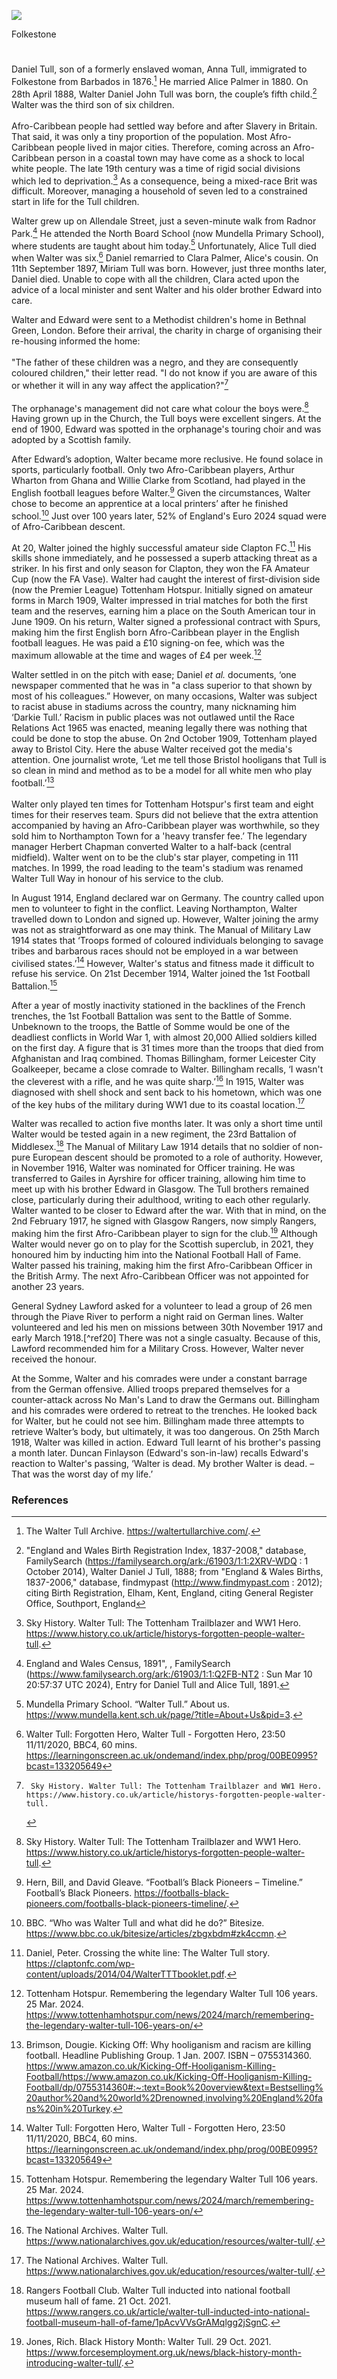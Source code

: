 <a href="https://www.kent-maps.online"><img src="https://kent-map.github.io/mdpress/juncture/ve-button.png"></a>
<param ve-config title="Walter Tull" author="Liam Cohen" layout="vtl" 
banner="xxx" label="xxx" attribution="xxx" license="xxx">

<param ve-entity eid="Q67479626" alias="Kent">
Folkestone

#

Daniel Tull, son of a formerly enslaved woman, Anna Tull, immigrated to Folkestone from Barbados in 1876.[^ref1]   He married Alice Palmer in 1880. On 28th April 1888, Walter Daniel John Tull was born, the couple’s fifth child.[^ref2]  Walter was the third son of six children. 
<br><br>
Afro-Caribbean people had settled way before and after Slavery in Britain. That said, it was only a tiny proportion of the population. Most Afro-Caribbean people lived in major cities. Therefore, coming across an Afro-Caribbean person in a coastal town may have come as a shock to local white people. The late 19th century was a time of rigid social divisions which led to deprivation.[^ref3] As a consequence, being a mixed-race Brit was difficult. Moreover, managing a household of seven led to a constrained start in life for the Tull children.
<param ve-image url="https://upload.wikimedia.org/wikipedia/commons/0/0d/The_West_Beach%2C_Folkestone.jpg" label="The West Beach, Folkestone" attribution="Nic Costa Archive, Postcard, via Wikimedia Commons" licence="CC BY-SA 4.0">

Walter grew up on Allendale Street, just a seven-minute walk from Radnor Park.[^ref4]  He attended the North Board School (now Mundella Primary School), where students are taught about him today.[^ref5]  Unfortunately, Alice Tull died when Walter was six.[^ref6]  Daniel remarried to Clara Palmer, Alice's cousin. On 11th September 1897, Miriam Tull was born. However, just three months later, Daniel died. Unable to cope with all the children, Clara acted upon the advice of a local minister and sent Walter and his older brother Edward into care. 
<param ve-map url="51.08727413483015, 1.1768469612777699" zoom="15">

Walter and Edward were sent to a Methodist children's home in Bethnal Green, London. Before their arrival, the charity in charge of organising their re-housing informed the home:
<br><br>
"The father of these children was a negro, and they are consequently coloured children," their letter read. "I do not know if you are aware of this or whether it will in any way affect the application?"[^ref7]
<br><br>
The orphanage's management did not care what colour the boys were.[^ref8]  Having grown up in the Church, the Tull boys were excellent singers. At the end of 1900, Edward was spotted in the orphanage's touring choir and was adopted by a Scottish family.

After Edward’s adoption, Walter became more reclusive. He found solace in sports, particularly football. Only two Afro-Caribbean players, Arthur Wharton from Ghana and Willie Clarke from Scotland, had played in the English football leagues before Walter.[^ref9]  Given the circumstances, Walter chose to become an apprentice at a local printers’ after he finished school.[^ref10]  Just over 100 years later, 52% of England's Euro 2024 squad were of Afro-Caribbean descent.

At 20, Walter joined the highly successful amateur side Clapton FC.[^ref11]  His skills shone immediately, and he possessed a superb attacking threat as a striker. In his first and only season for Clapton, they won the FA Amateur Cup (now the FA Vase). Walter had caught the interest of first-division side (now the Premier League) Tottenham Hotspur.  Initially signed on amateur forms in March 1909, Walter impressed in trial matches for both the first team and the reserves, earning him a place on the South American tour in June 1909. On his return, Walter signed a professional contract with Spurs, making him the first English born Afro-Caribbean player in the English football leagues. He was paid a £10 signing-on fee, which was the maximum allowable at the time and wages of £4 per week.[^ref12] 

Walter settled in on the pitch with ease; Daniel _et al._ documents, ‘one newspaper commented that he was in "a class superior to that shown by most of his colleagues.” However, on many occasions, Walter was subject to racist abuse in stadiums across the country, many nicknaming him ‘Darkie Tull.’ Racism in public places was not outlawed until the Race Relations Act 1965 was enacted, meaning legally there was nothing that could be done to stop the abuse. On 2nd October 1909, Tottenham played away to Bristol City. Here the abuse Walter received got the media's attention. One journalist wrote, ‘Let me tell those Bristol hooligans that Tull is so clean in mind and method as to be a model for all white men who play football.’[^ref13]
<br><br>
Walter only played ten times for Tottenham Hotspur's first team and eight times for their reserves team. Spurs did not believe that the extra attention accompanied by having an Afro-Caribbean player was worthwhile, so they sold him to Northampton Town for a 'heavy transfer fee.’ The legendary manager Herbert Chapman converted Walter to a half-back (central midfield). Walter went on to be the club's star player, competing in 111 matches. In 1999, the road leading to the team's stadium was renamed Walter Tull Way in honour of his service to the club.

In August 1914, England declared war on Germany. The country called upon men to volunteer to fight in the conflict. Leaving Northampton, Walter travelled down to London and signed up. However, Walter joining the army was not as straightforward as one may think. The Manual of Military Law 1914 states that ‘Troops formed of coloured individuals belonging to savage tribes and barbarous races should not be employed in a war between civilised states.’[^ref14]  However, Walter's status and fitness made it difficult to refuse his service. On 21st December 1914, Walter joined the 1st Football Battalion.[^ref15] 
<param ve-image url="https://upload.wikimedia.org/wikipedia/commons/a/a7/Walter_Tull_in_uniform.jpg" label="Walter Tull in uniform" attribution="Public domain, via Wikimedia Commons">

After a year of mostly inactivity stationed in the backlines of the French trenches, the 1st Football Battalion was sent to the Battle of Somme. Unbeknown to the troops, the Battle of Somme would be one of the deadliest conflicts in World War 1, with almost 20,000 Allied soldiers killed on the first day. A figure that is 31 times more than the troops that died from Afghanistan and Iraq combined. Thomas Billingham, former Leicester City Goalkeeper, became a close comrade to Walter. Billingham recalls, ‘I wasn't the cleverest with a rifle, and he was quite sharp.’[^ref16]  In 1915, Walter was diagnosed with shell shock and sent back to his hometown, which was one of the key hubs of the military during WW1 due to its coastal location.[^ref17]   

Walter was recalled to action five months later. It was only a short time until Walter would be tested again in a new regiment, the 23rd Battalion of Middlesex.[^ref18]  The Manual of Military Law 1914 details that no soldier of non-pure European descent should be promoted to a role of authority. However, in November 1916, Walter was nominated for Officer training. He was transferred to Gailes in Ayrshire for officer training, allowing him time to meet up with his brother Edward in Glasgow. The Tull brothers remained close, particularly during their adulthood, writing to each other regularly. Walter wanted to be closer to Edward after the war. With that in mind, on the 2nd February 1917, he signed with Glasgow Rangers, now simply Rangers, making him the first Afro-Caribbean player to sign for the club.[^ref19]  Although Walter would never go on to play for the Scottish superclub, in 2021, they honoured him by inducting him into the National Football Hall of Fame. Walter passed his training, making him the first Afro-Caribbean Officer in the British Army. The next Afro-Caribbean Officer was not appointed for another 23 years. 

General Sydney Lawford asked for a volunteer to lead a group of 26 men through the Piave River to perform a night raid on German lines. Walter volunteered and led his men on missions between 30th November 1917 and early March 1918.[^ref20]  There was not a single casualty. Because of this, Lawford recommended him for a Military Cross. However, Walter never received the honour.

At the Somme, Walter and his comrades were under a constant barrage from the German offensive. Allied troops prepared themselves for a counter-attack across No Man's Land to draw the Germans out. Billingham and his comrades were ordered to retreat to the trenches. He looked back for Walter, but he could not see him. Billingham made three attempts to retrieve Walter’s body, but ultimately, it was too dangerous. On 25th March 1918, Walter was killed in action. Edward Tull learnt of his brother's passing a month later. Duncan Finlayson (Edward's son-in-law) recalls Edward's reaction to Walter's passing, ‘Walter is dead. My brother Walter is dead. – That was the worst day of my life.’

### References

[^ref1]:  The Walter Tull Archive. https://waltertullarchive.com/.
[^ref2]:  "England and Wales Birth Registration Index, 1837-2008," database, FamilySearch (https://familysearch.org/ark:/61903/1:1:2XRV-WDQ : 1 October 2014), Walter Daniel J Tull, 1888; from "England & Wales Births, 1837-2006," database, findmypast (http://www.findmypast.com : 2012); citing Birth Registration, Elham, Kent, England, citing General Register Office, Southport, England
[^ref3]:  Sky History. Walter Tull: The Tottenham Trailblazer and WW1 Hero. https://www.history.co.uk/article/historys-forgotten-people-walter-tull.
[^ref4]:   England and Wales Census, 1891", , FamilySearch (https://www.familysearch.org/ark:/61903/1:1:Q2FB-NT2 : Sun Mar 10 20:57:37 UTC 2024), Entry for Daniel Tull and Alice Tull, 1891.
[^ref5]:   Mundella Primary School. “Walter Tull.” About us. https://www.mundella.kent.sch.uk/page/?title=About+Us&pid=3.
[^ref6]:   Walter Tull: Forgotten Hero, Walter Tull - Forgotten Hero, 23:50 11/11/2020, BBC4, 60 mins. https://learningonscreen.ac.uk/ondemand/index.php/prog/00BE0995?bcast=133205649 
[^ref7]:     Sky History. Walter Tull: The Tottenham Trailblazer and WW1 Hero. https://www.history.co.uk/article/historys-forgotten-people-walter-tull.
[^ref8]:   Sky History. Walter Tull: The Tottenham Trailblazer and WW1 Hero. https://www.history.co.uk/article/historys-forgotten-people-walter-tull.
[^ref9]:   Hern, Bill, and David Gleave. “Football’s Black Pioneers – Timeline.” Football’s Black Pioneers. https://footballs-black-pioneers.com/footballs-black-pioneers-timeline/.
[^ref10]:   BBC. “Who was Walter Tull and what did he do?” Bitesize. https://www.bbc.co.uk/bitesize/articles/zbgxbdm#zk4ccmn.
[^ref11]: Daniel, Peter. Crossing the white line: The Walter Tull story. https://claptonfc.com/wp-content/uploads/2014/04/WalterTTTbooklet.pdf.
[^ref12]:   Tottenham Hotspur. Remembering the legendary Walter Tull 106 years. 25 Mar. 2024. https://www.tottenhamhotspur.com/news/2024/march/remembering-the-legendary-walter-tull-106-years-on/  
[^ref13]: Brimson, Dougie. Kicking Off: Why hooliganism and racism are killing football. Headline Publishing Group. 1 Jan. 2007. ISBN – 0755314360. https://www.amazon.co.uk/Kicking-Off-Hooliganism-Killing-Football/https://www.amazon.co.uk/Kicking-Off-Hooliganism-Killing-Football/dp/0755314360#:~:text=Book%20overview&text=Bestselling%20author%20and%20world%2Drenowned,involving%20England%20fans%20in%20Turkey.
[^ref14]: Walter Tull: Forgotten Hero, Walter Tull - Forgotten Hero, 23:50 11/11/2020, BBC4, 60 mins. https://learningonscreen.ac.uk/ondemand/index.php/prog/00BE0995?bcast=133205649
[^ref15]:   Tottenham Hotspur. Remembering the legendary Walter Tull 106 years. 25 Mar. 2024. https://www.tottenhamhotspur.com/news/2024/march/remembering-the-legendary-walter-tull-106-years-on/  
[^ref16]:   The National Archives. Walter Tull. https://www.nationalarchives.gov.uk/education/resources/walter-tull/.
[^ref17]:   The National Archives. Walter Tull. https://www.nationalarchives.gov.uk/education/resources/walter-tull/.
[^ref18]:   Rangers Football Club. Walter Tull inducted into national football museum hall of fame. 21 Oct. 2021. https://www.rangers.co.uk/article/walter-tull-inducted-into-national-football-museum-hall-of-fame/1pAcvVVsGrAMqlgg2jSgnC.
[^ref19]: Jones, Rich. Black History Month: Walter Tull. 29 Oct. 2021. https://www.forcesemployment.org.uk/news/black-history-month-introducing-walter-tull/.



